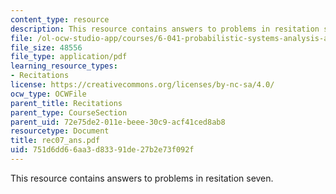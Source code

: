 ```yaml
---
content_type: resource
description: This resource contains answers to problems in resitation seven.
file: /ol-ocw-studio-app/courses/6-041-probabilistic-systems-analysis-and-applied-probability-spring-2006/751d6dd66aa3d83391de27b2e73f092f_rec07_ans.pdf
file_size: 48556
file_type: application/pdf
learning_resource_types:
- Recitations
license: https://creativecommons.org/licenses/by-nc-sa/4.0/
ocw_type: OCWFile
parent_title: Recitations
parent_type: CourseSection
parent_uid: 72e75de2-011e-beee-30c9-acf41ced8ab8
resourcetype: Document
title: rec07_ans.pdf
uid: 751d6dd6-6aa3-d833-91de-27b2e73f092f
---
```

This resource contains answers to problems in resitation seven.